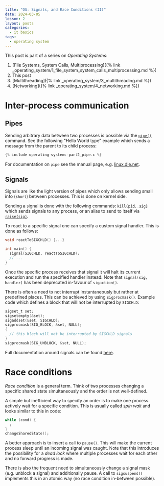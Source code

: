 ```yaml
---
title: "OS: Signals, and Race Conditions (II)"
date: 2024-03-05
lesson: 2
layout: posts
categories:
  - it basics
tags:
  - operating system
---
```


This post is part of a series on _Operating Systems_:
1. [File Systems, System Calls, Multiprocessing]({% link _operating_system/1_file_system_system_calls_multiprocessing.md %})
2. This post
3. [Multithreading]({% link _operating_system/3_multithreading.md %})
4. [Networking]({% link _operating_system/4_networking.md %})

# Inter-process communication

## Pipes

Sending arbitrary data between two processes is possible via the [`pipe()`](https://www.man7.org/linux/man-pages/man2/pipe.2.html) command.
See the following "Hello World type" example which sends a message from the parent to its child process:
```c
{% include operating-systems-part2_pipe.c %}
```

For documentation on `pipe` see the manual page, e.g. [linux.die.net](https://linux.die.net/man/2/pipe).

## Signals

Signals are like the light version of pipes which only allows sending small info (`short`) between processes.
This is done on kernel side.

Sending a signal is done with the following commands: [`kill(pid, sig)`](https://linux.die.net/man/3/kill) which sends signals to any process, or an alias to send to itself via [`raise(sig)`](https://linux.die.net/man/3/raise).

To react to a specific signal one can specify a custom signal handler.
This is done as follows:
```c
void reactToSIGCHLD() {...}

int main() {
  signal(SIGCHLD, reactToSIGCHLD);
  // ...
}
```
Once the specific process receives that signal it will halt its current execution and run the specified handler instead.
Note that `signal(sig, handler)` has been deprecated in-favour of `sigaction()`.

There is often a need to not interrupt instantaneously but rather at predefined places.
This can be achieved by using `sigprocmask()`.
Example code which defines a block that will not be interrupted by `SIGCHLD`:
```c
sigset_t set;
sigsetempty(&set);
sigaddset(&set, SIGCHLD);
sigprocmask(SIG_BLOCK, &set, NULL);
{
  // this block will not be interrupted by SIGCHLD signals
}
sigprocmask(SIG_UNBLOCK, &set, NULL);
```

Full documentation around signals can be found [here](https://linux.die.net/man/7/signal).


# Race conditions

_Race condition_ is a general term.
Think of two processes changing a specific shared state simultaneously and the order is not well-defined.

A simple but inefficient way to specify an order is to make one process actively wait for a specific condition.
This is usually called _spin wait_ and looks similar to this in code:
```c
while (cond) {
  ;
}
changeSharedState();
```
A better approach is to insert a call to `pause()`.
This will make the current process sleep until an incoming signal was caught.
Note that this introduces the possibility for a _dead lock_ where multiple processes wait for each other and no forward progress is made.

There is also the frequent need to simultaneously change a signal mask (e.g. unblock a signal) and additionally pause.
A call to `sigsuspend()` implements this in an atomic way (no race condition in-between possible).
